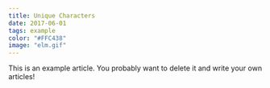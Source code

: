 ```yaml
---
title: Unique Characters
date: 2017-06-01
tags: example
color: "#FFC438"
image: "elm.gif"
---
```


This is an example article. You probably want to delete it and write your own articles!
